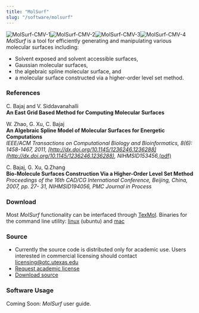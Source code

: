 ```yaml
---
title: "MolSurf"
slug: "/software/molsurf"
---
```


![](http://www.cs.utexas.edu/~bajaj/cvc/software/images/CMV-A-1.png "MolSurf-CMV-1")![](http://www.cs.utexas.edu/~bajaj/cvc/software/images/CMV-A-2.png "MolSurf-CMV-2")![](http://www.cs.utexas.edu/~bajaj/cvc/software/images/CMV-A-3.png "MolSurf-CMV-3")![](http://www.cs.utexas.edu/~bajaj/cvc/software/images/CMV-A-4.png "MolSurf-CMV-4")  
_MolSurf_ is a tool for efficiently generating and manipulating various molecular surfaces including:

- Solvent exposed and solvent accessible surfaces,
- Gaussian molecular surfaces,
- the algebraic spline molecular surface, and
- a molecular surface constructed via a higher-order level set method.

### References

C. Bajaj and V. Siddavanahalli  
**An East Grid Based Method for Computing Molecular Surfaces**

W. Zhao, G. Xu, C. Bajaj  
**An Algebraic Spline Model of Molecular Surfaces for Energetic Computations**  
_IEEE/ACM Transactions on Computational Biology and Bioinformatics, 8(6): 1458-1467, 2011, [http://dx.doi.org/10.1145/1236246.1236288](http://dx.doi.org/10.1145/1236246.1236288), NIHMSID153456,_[(pdf)](http://www.computer.org/portal/web/csdl/doi/10.1109/TCBB.2011.81)

C. Bajaj, G. Xu, Q.Zhang  
**Bio-Molecule Surfaces Construction Via a Higher-Order Level Set Method**  
_Proceedings of the 16th CAD/CG International Conference, Beijing, China, 2007, pp. 27- 31, NIHMSID194056, PMC Journal in Process_

### Download

Most _MolSurf_ functionality can be interfaced through [TexMol](../texmol). Binaries for the command line utility: [linux](http://cvcweb.ices.utexas.edu/software/binaries/MolSurf.ubuntu10.20110114) (ubuntu) and [mac](http://cvcweb.ices.utexas.edu/software/binaries/MolSurf.macOSXv10.5.20110114)

### Source

- Currently the source code is distributed only for academic use. Users interested in commercial licensing should contact licensing@otc.utexas.edu
- [Request academic license](http://cvcweb.ices.utexas.edu/software/license/MolSurf.license_mail.php)
- [Download source](http://cvcweb.ices.utexas.edu/cvcwp/?page_id=2455)

### Software Usage

Coming Soon: _MolSurf_ user guide.

